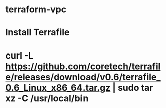 # terraform-vpc
# Install Terrafile
# curl -L https://github.com/coretech/terrafile/releases/download/v0.6/terrafile_0.6_Linux_x86_64.tar.gz | sudo tar xz -C /usr/local/bin

